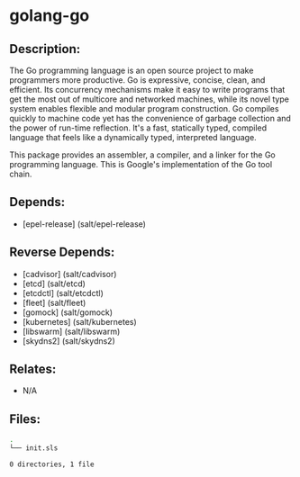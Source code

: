 # golang-go

## Description:

The Go programming language is an open source project to make programmers more productive. Go is expressive, concise, clean, and efficient. Its concurrency mechanisms make it easy to write programs that get the most out of multicore and networked machines, while its novel type system enables flexible and modular program construction. Go compiles quickly to machine code yet has the convenience of garbage collection and the power of run-time reflection. It's a fast, statically typed, compiled language that feels like a dynamically typed, interpreted language.

This package provides an assembler, a compiler, and a linker for the Go programming language. This is Google's implementation of the Go tool chain.

## Depends:

  -  [epel-release] (salt/epel-release)

## Reverse Depends:

  -  [cadvisor] (salt/cadvisor)
  -  [etcd] (salt/etcd)
  -  [etcdctl] (salt/etcdctl)
  -  [fleet] (salt/fleet)
  -  [gomock] (salt/gomock)
  -  [kubernetes] (salt/kubernetes)
  -  [libswarm] (salt/libswarm)
  -  [skydns2] (salt/skydns2)

## Relates:

  -  N/A

## Files:

```bash
.
└── init.sls

0 directories, 1 file
```
